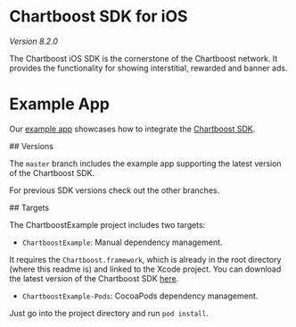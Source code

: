# Chartboost SDK for iOS

*Version 8.2.0*

The Chartboost iOS SDK is the cornerstone of the Chartboost network. It
provides the functionality for showing interstitial, rewarded and banner ads.

# Example App

Our [example app](http://github.com/ChartBoost/ios-sdk-example/) showcases how to integrate the [Chartboost SDK](https://answers.chartboost.com/en-us/child_article/ios). 

## Versions

The `master` branch includes the example app supporting the latest version of the Chartboost SDK.

For previous SDK versions check out the other branches.

## Targets

The ChartboostExample project includes two targets: 

- `ChartboostExample`: Manual dependency management. 

It requires the `Chartboost.framework`, which is already in the root directory (where this readme is) and linked to the Xcode project.
You can download the latest version of the Chartboost SDK [here](http://www.chartboo.st/sdk/ios).

- `ChartboostExample-Pods`: CocoaPods dependency management. 

 Just go into the project directory and run `pod install`.
